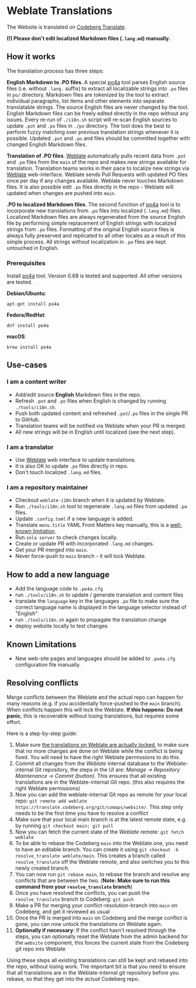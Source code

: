 # Weblate Translations

The Website is translated on [Codeberg Translate][weblate].

**(!) Please don't edit localized Markdown files (`.lang.md`) manually.**

## How it works

The translation process has three steps:

**English Markdown to .PO files**. A special [po4a][po4a] tool parses English source files (i.e. without `.lang.` suffix) to extract all localizable strings into `.po` files in `po/` directory. Markdown files are tokenized by the tool to extract individual paragraphs, list items and other elements into separate translatable strings. The source English files are never changed by the tool. English Markdown files can be freely edited directly in the repo without any issues. Every re-run of `./i18n.sh` script will re-scan English sources to update `.pot` and `.po` files in `./po` directory. The tool does the best to perform fuzzy matching over previous translation strings whenever it is possible. Updated `.pot` and `.po` and files should be committed together with changed English Markdown files.

**Translation of .PO files**. [Weblate][weblate] automatically pulls recent data from `.pot` and `.po` files from the `main` of the repo and makes new strings available for translation. Translation teams works in their pace to localize new strings via [Weblate][weblate] web-interface. Weblate sends Pull Requests with updated PO files once per day if any changes available. Weblate never touches Markdown files. It is also possible edit `.po` files directly in the repo - Weblate will updated when changes are pushed into `main`.

**.PO to localized Markdown files**. The second function of [po4a][po4a] tool is to incorporate new translations from `.po` files into localized (`.lang.md`) files. Localized Markdown files are always regenerated from the source English file by performing simple replacement of English strings with localized strings from `.po` files. Formatting of the original English source files is always fully preserved and replicated to all other locales as a result of this simple process. All strings without localization in `.po` files are kept untouched in English.

### Prerequisites

Install [po4a][po4a] tool. Version 0.68 is tested and supported. All other versions are tested.

**Debian/Ubuntu**:

```
apt-get install po4a
```

**Fedora/RedHat**:

```
dnf install po4a
```

**macOS**:

```
brew install po4a
```

## Use-cases

### I am a content writer

- Add/edit source **English** Markdown files in the repo.
- Refresh `.pot` and `.po` files when English is changed by running `./tools/i18n.sh`.
- Push both updated content and refreshed `.pot`/`.po` files in the single PR to GitHub.
- Translation teams will be notified via Weblate when your PR is merged.
- All new strings will be in English until localized (see the next step).

### I am a translator

- Use [Weblate][weblate] web interface to update translations.
- It is also OK to update `.po` files directly in repo.
- Don't touch localized `.lang.md` files.

### I am a repository maintainer

- Checkout `weblate-i18n` branch when it is updated by Weblate.
- Run `./tools/i18n.sh` tool to regenerate `.lang.md` files from updated `.po` files.
- Update `.config.toml` if a new language is added.
- Translate `menu.title` YAML Front Matters key manually, this is a [well-known limitation](https://github.com/mquinson/po4a/issues/392).
- Run `zola server` to check changes locally.
- Create or update PR with incorporated `.lang.md` changes.
- Get your PR merged into `main`.
- Never force-push to `main` branch - it will lock Weblate.

## How to add a new language

- Add the language code to `.po4a.cfg`
- run `./tools/i18n.sh` to update / generate translation and content files
- translate the `language` key in the languages `.po` file to make sure the correct language name is displayed in the language selector instead of "English"
- run `./tools/i18n.sh` again to propagate the translation change
- deploy website locally to test changes

## Known Limitations

- New web-site pages and languages should be added to `.po4a.cfg` configuration file manually.

## Resolving conflicts

Merge conflicts between the Weblate and the actual repo can happen for many reasons (e.g. if you accidentally force-pushed to the `main` branch). When conflicts happen this will lock the Weblate. **If this happens: Do not panic**, this is recoverable without losing translations, but requires some effort.

Here is a step-by-step guide:

1. Make sure [the translations on Weblate are actually locked](https://translate.codeberg.org/projects/comaps/website/#repository), to make sure that no more changes are done on Weblate while the conflict is being fixed. You will need to have the right Weblate permissions to do this.
2. Commit all changes from the _Weblate_ internal database to the Weblate-internal Git repository, the steps in the UI are: _Manage → Repository Maintenance → Commit (button)_. This ensures that all existing translations are in the Weblate-internal _Git_ repo. (this also requires the right Weblate permissions)
3. Now you can add the weblate-internal Git repo as remote for your local repo: `git remote add weblate https://translate.codeberg.org/git/comaps/website/`. This step only needs to be the first time you have to resolve a conflict
4. Make sure that your local main branch is at the latest remote state, e.g. by running `git checkout main; git pull`
5. Now you can fetch the current state of the _Weblate_ remote: `git fetch weblate`
6. To be able to rebase the Codeberg `main` into the Weblate one, you need to have an editable branch. You can create it using `git checkout -b resolve_translate weblate/main`. This creates a branch called `resolve_translate` off the Weblate remote, and also switches you to this newly created branch.
7. You can now run `git rebase main`, to rebase the branch and resolve any conflicts that are between the two. (**Note: Make sure to run this command from your `resolve_translate` branch**)
8. Once you have resolved the conflicts, you can push the `resolve_translate` branch to Codeberg: `git push` 
9. Make a PR for merging your conflict-resolution-branch into `main` on Codeberg, and get it reviewed as usual
10. Once the PR is merged into `main` on Codeberg and the merge conflict is gone, you can now unlock the translations on Weblate again. 
11. **Optionally if necessary**: If the conflict hasn't resolved through the steps, you can optionally reset the Weblate from the admin backend for the `website` component, this forces the current state from the Codeberg git repo into Weblate

Using these steps all existing translations can still be kept and rebased into the repo, without losing work. The important bit is that you need to ensure that all translations are in the Weblate-internal git repository before you rebase, so that they get into the _actual_ Codeberg repo. 

[po4a]: https://po4a.org/index.php.en
[weblate]: https://translate.codeberg.org/projects/comaps/website
